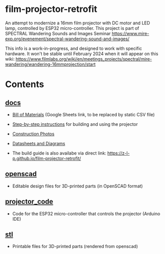 # film-projector-retrofit
An attempt to modernize a 16mm film projector with DC motor and LED lamp, controlled by ESP32 micro-controller. This project is part of SPECTRAL Wandering Sounds and Images Seminar https://www.mire-exp.org/evenement/spectral-wandering-sound-and-images/

This info is a work-in-progress, and designed to work with specific hardware. It won't be stable until February 2024 when it will appear on this wiki: https://www.filmlabs.org/wiki/en/meetings_projects/spectral/mire-wandering/wandering-16mmprojection/start

Contents
======

[docs](https://github.com/z-l-p/film-projector-retrofit/tree/main/docs) 
---- 

 - [Bill of Materials](https://docs.google.com/spreadsheets/d/1z_asHddtIuv7a7RkZ9WCBqF81oMiJ9spwqh7lCQfW5E) (Google Sheets link, to be replaced by static CSV file)
	
 - [Step-by-step instructions](https://github.com/z-l-p/film-projector-retrofit/blob/main/docs/index.md) for building and using the projector
	
 - [Construction Photos](https://github.com/z-l-p/film-projector-retrofit/tree/main/docs/images)
	
 - [Datasheets and Diagrams](https://github.com/z-l-p/film-projector-retrofit/tree/main/docs/datasheets)
	
 - The build guide is also availabe via direct link: https://z-l-p.github.io/film-projector-retrofit/

[openscad](https://github.com/z-l-p/film-projector-retrofit/tree/main/openscad)
----

 - Editable design files for 3D-printed parts (in OpenSCAD format)

[projector\_code](https://github.com/z-l-p/film-projector-retrofit/tree/main/projector_code)
----

 - Code for the ESP32 micro-controller that controls the projector (Arduino IDE)

[stl](https://github.com/z-l-p/film-projector-retrofit/tree/main/stl)
----

 - Printable files for 3D-printed parts (rendered from openscad)


